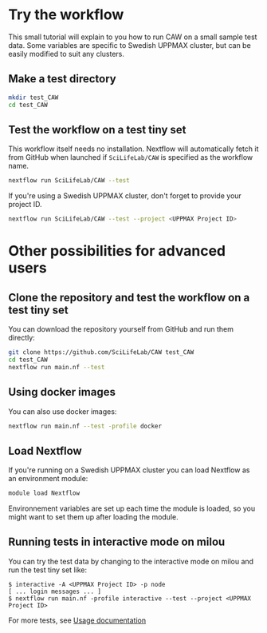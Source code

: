 # Try the workflow

This small tutorial will explain to you how to run CAW on a small sample test data. Some variables are specific to Swedish UPPMAX cluster, but can be easily modified to suit any clusters.

## Make a test directory

```bash
mkdir test_CAW
cd test_CAW
```

## Test the workflow on a test tiny set

This workflow itself needs no installation. Nextflow will automatically fetch it from GitHub when launched if `SciLifeLab/CAW` is specified as the workflow name.

```bash
nextflow run SciLifeLab/CAW --test
```

If you're using a Swedish UPPMAX cluster, don't forget to provide your project ID.

```bash
nextflow run SciLifeLab/CAW --test --project <UPPMAX Project ID>
```

# Other possibilities for advanced users

## Clone the repository and test the workflow on a test tiny set

You can download the repository yourself from GitHub and run them directly:

```bash
git clone https://github.com/SciLifeLab/CAW test_CAW
cd test_CAW
nextflow run main.nf --test
```

## Using docker images

You can also use docker images:

```bash
nextflow run main.nf --test -profile docker
```

## Load Nextflow

If you're running on a Swedish UPPMAX cluster you can load Nextflow as an environment module:

```bash
module load Nextflow
```

Environnement variables are set up each time the module is loaded, so you might want to set them up after loading the module.

## Running tests in interactive mode on milou

You can try the test data by changing to the interactive mode on milou and run the test tiny set like:

```
$ interactive -A <UPPMAX Project ID> -p node
[ ... login messages ... ]
$ nextflow run main.nf -profile interactive --test --project <UPPMAX Project ID>
```

For more tests, see [Usage documentation](USAGE.md#test)
